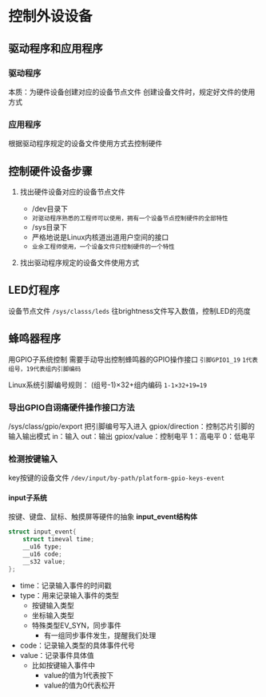 # 控制外设设备
## 驱动程序和应用程序
### 驱动程序
本质：为硬件设备创建对应的设备节点文件
创建设备文件时，规定好文件的使用方式

### 应用程序
根据驱动程序规定的设备文件使用方式去控制硬件

## 控制硬件设备步骤
1. 找出硬件设备对应的设备节点文件
	+ /dev目录下 
	+ `对驱动程序熟悉的工程师可以使用，拥有一个设备节点控制硬件的全部特性`
	+ /sys目录下
	+ 严格地说是Linux内核道出道用户空间的接口
	+ `业余工程师使用，一个设备文件只控制硬件的一个特性`

2. 找出驱动程序规定的设备文件使用方式

## LED灯程序
设备节点文件
`/sys/classs/leds`
往brightness文件写入数值，控制LED的亮度

## 蜂鸣器程序
用GPIO子系统控制
需要手动导出控制蜂鸣器的GPIO操作接口
`引脚GPIO1_19`
`1代表组号，19代表组内引脚编码`

Linux系统引脚编号规则：
(组号-1)×32+组内编码
`1-1×32+19=19`

### 导出GPIO自诩痛硬件操作接口方法
/sys/class/gpio/export
把引脚编号写入进入
gpiox/direction：控制芯片引脚的输入输出模式
in：输入
out：输出
gpiox/value：控制电平
1：高电平
0：低电平

### 检测按键输入
key按键的设备文件
`/dev/input/by-path/platform-gpio-keys-event`
#### input子系统
按键、键盘、鼠标、触摸屏等硬件的抽象
**input_event结构体**
```c
struct input_event{
	struct timeval time;
	__u16 type;
	__u16 code;
	__s32 value;
};
```
+ time：记录输入事件的时间戳
+ type：用来记录输入事件的类型
	+ 按键输入类型
	+ 坐标输入类型
	+ 特殊类型EV_SYN，同步事件
		+ 有一组同步事件发生，提醒我们处理
+ code：记录输入类型的具体事件代号
+ value：记录事件具体值
	+ 比如按键输入事件中
		+ value的值为1代表按下
		+ value的值为0代表松开
